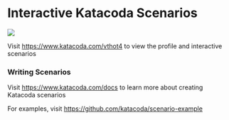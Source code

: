# Interactive Katacoda Scenarios

[![](http://shields.katacoda.com/katacoda/vthot4/count.svg)](https://www.katacoda.com/vthot4 "Get your profile on Katacoda.com")

Visit https://www.katacoda.com/vthot4 to view the profile and interactive scenarios

### Writing Scenarios
Visit https://www.katacoda.com/docs to learn more about creating Katacoda scenarios

For examples, visit https://github.com/katacoda/scenario-example
